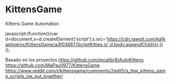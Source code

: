 # KittensGame
Kittens Game Automation

javascript:(function(){var d=document,s=d.createElement('script');s.src='https://cdn.rawgit.com/kafkaphoenix/KittensGame/a3f03687/ScriptKitties.js';d.body.appendChild(s);})();

Basado en los proyectos
https://github.com/recalibr8/AutoKittens
https://github.com/MaPaul1977/KittensGame
https://www.reddit.com/r/kittensgame/comments/2eqlt5/a_few_kittens_game_scripts_ive_put_together/
